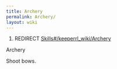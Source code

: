 ```yaml
---
title: Archery
permalink: Archery/
layout: wiki
---
```


1.  REDIRECT [Skills\#/keeperrl_wiki/Archery](/keeperrl_wiki/Archery "wikilink")

Archery

Shoot bows.

